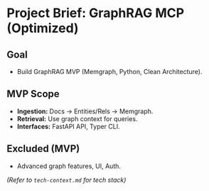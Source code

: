 # Project Brief: GraphRAG MCP (Optimized)

## Goal
- Build GraphRAG MVP (Memgraph, Python, Clean Architecture).

## MVP Scope
- **Ingestion:** Docs -> Entities/Rels -> Memgraph.
- **Retrieval:** Use graph context for queries.
- **Interfaces:** FastAPI API, Typer CLI.

## Excluded (MVP)
- Advanced graph features, UI, Auth.

*(Refer to `tech-context.md` for tech stack)* 
